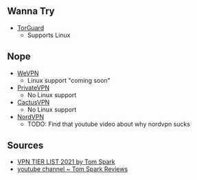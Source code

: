 ## Wanna Try

- [TorGuard](https://torguard.net/)
  - Supports Linux

## Nope

- [WeVPN](https://wevpn.com)
  - Linux support "coming soon"
- [PrivateVPN](https://privatevpn.com)
  - No Linux support
- [CactusVPN](https://cactusvpn.com)
  - No Linux support
- [NordVPN](https://nordvpn.com/)
  - TODO: Find that youtube video about why nordvpn sucks

## Sources

- [VPN TIER LIST 2021 by Tom Spark](https://www.vpntierlist.com/vpn-tier-list/)
- [youtube channel ~ Tom Spark Reviews](https://www.youtube.com/channel/UCXJWKuGh0qedrYviGEJmlWw)

